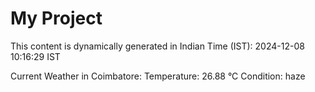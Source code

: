 # My Project

This content is dynamically generated in Indian Time (IST): 2024-12-08 10:16:29 IST


Current Weather in Coimbatore:
Temperature: 26.88 °C
Condition: haze
